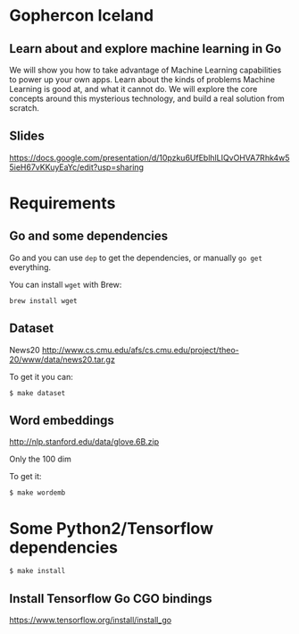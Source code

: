 # Gophercon Iceland

## Learn about and explore machine learning in Go

We will show you how to take advantage of Machine Learning capabilities to power up your own apps.
Learn about the kinds of problems Machine Learning is good at, and what it cannot do.
We will explore the core concepts around this mysterious technology, and build a real solution from scratch.

## Slides

https://docs.google.com/presentation/d/10pzku6UfEblhlLIQvOHVA7Rhk4w55ieH67vKKuyEaYc/edit?usp=sharing

# Requirements

## Go and some dependencies

Go and you can use `dep` to get the dependencies, or manually `go get` everything.

You can install `wget` with Brew:

```
brew install wget
```

## Dataset

News20 http://www.cs.cmu.edu/afs/cs.cmu.edu/project/theo-20/www/data/news20.tar.gz

To get it you can:

`$ make dataset`


## Word embeddings

http://nlp.stanford.edu/data/glove.6B.zip

Only the 100 dim

To get it:

`$ make wordemb` 


# Some Python2/Tensorflow dependencies

`$ make install`

## Install Tensorflow Go CGO bindings

https://www.tensorflow.org/install/install_go






